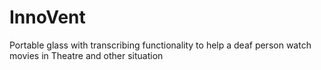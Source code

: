 # InnoVent
Portable glass with transcribing functionality to help a deaf person watch movies in Theatre and other situation
